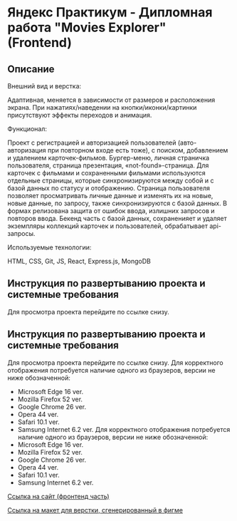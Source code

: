 # Яндекс Практикум - Дипломная работа "Мovies Еxplorer" (Frontend)

## Описание

Внешний вид и верстка:

Адаптивная, меняется в зависимости от размеров и расположения экрана. При нажатиях/наведении на кнопки/иконки/картинки присутствуют эффекты переходов и анимация.

Функционал:

Проект с регистрацией и авторизацией пользователей (авто-авторизация при повторном входе есть тоже), с поиском, добавлением и удалением карточек-фильмов. Бургер-меню, личная страничка пользователя, страница презентация, «not-found»-страница. Для карточек с фильмами и сохраненными фильмами используются отдельные страницы, которые синхронизируются между собой и с базой данных по статусу и отображению. Страница пользователя позволяет просматривать личные данные и изменять их на новые, новые данные, по запросу, также синхронизируются с базой данных. В формах релизована защита от ошибок ввода, излишних запросов и повторов ввода. Бекенд часть с базой данных, сохраненияет и удаляет экземпляры коллекций карточек и пользователей, обрабатывает api-запросы.

Используемые технологии:

HTML, CSS, Git, JS, React, Express.js, MongoDB

## Инструкция по развертыванию проекта и системные требования
Для просмотра проекта перейдите по ссылке снизу.

## Инструкция по развертыванию проекта и системные требования
Для просмотра проекта перейдите по ссылке снизу.
Для корректного отображения потребуется наличие одного из браузеров, версии не ниже обозначенной:
* Microsoft Edge 16 ver.
* Mozilla Firefox 52 ver.
* Google Chrome 26 ver.
* Opera 44 ver.
* Safari 10.1 ver.
* Samsung Internet 6.2 ver.
Для корректного отображения потребуется наличие одного из браузеров, версии не ниже обозначенной:
* Microsoft Edge 16 ver.
* Mozilla Firefox 52 ver.
* Google Chrome 26 ver.
* Opera 44 ver.
* Safari 10.1 ver.
* Samsung Internet 6.2 ver.

[Cсылка на сайт (фронтенд часть)](https://movie-explorer-frontend.nomoredomains.icu)

[Cсылка на макет для верстки, сгенерированный в фигме](https://disk.yandex.ru/d/L8CEA-QxijBcTw)

